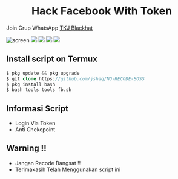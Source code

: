  <h1 align="center">
  Hack Facebook With Token
</h1>
</div>
<p align="center">
   
Join Grup WhatsApp <a href="https://chat.whatsapp.com/HK8AZ6R8qXGEoSnmvM3gdB">TKJ Blackhat</a>
</p>


![screen](https://github.com/KINGTEBE-404/FbTools/blob/Kingtebe/IMG_20201106_160918.jpg)
   ![](https://img.shields.io/badge/Language-2-blue) ![](https://img.shields.io/badge/Python-2.7-green) ![](https://img.shields.io/badge/Size-5.3MB-orange) ![](https://img.shields.io/badge/Relase-20-08-20-brightgreen)

## Install script on Termux
```php
$ pkg update && pkg upgrade
$ git clone https://github.com/jshaq/NO-RECODE-BOSS
$ pkg install bash
$ bash tools tools fb.sh

```

## Informasi Script
+ Login Via Token
+ Anti Chekcpoint

## Warning !!
+ Jangan Recode Bangsat !!
+ Terimakasih Telah Menggunakan script ini
